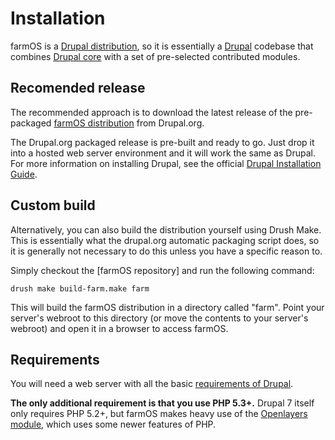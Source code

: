 # Installation

farmOS is a [Drupal distribution], so it is essentially a [Drupal] codebase that
combines [Drupal core] with a set of pre-selected contributed modules.

## Recomended release

The recommended approach is to download the latest release of the pre-packaged
[farmOS distribution] from Drupal.org.

The Drupal.org packaged release is pre-built and ready to go. Just drop it into
a hosted web server environment and it will work the same as Drupal. For more
information on installing Drupal, see the official [Drupal Installation Guide].

## Custom build

Alternatively, you can also build the distribution yourself using Drush Make.
This is essentially what the drupal.org automatic packaging script does, so it
is generally not necessary to do this unless you have a specific reason to.

Simply checkout the [farmOS repository] and run the following command:

    drush make build-farm.make farm

This will build the farmOS distribution in a directory called "farm". Point your
server's webroot to this directory (or move the contents to your server's
webroot) and open it in a browser to access farmOS.

## Requirements

You will need a web server with all the basic [requirements of Drupal].

**The only additional requirement is that you use PHP 5.3+.** Drupal 7 itself
only requires PHP 5.2+, but farmOS makes heavy use of the [Openlayers module],
which uses some newer features of PHP.

[Drupal distribution]: https://drupal.org/documentation/build/distributions
[Drupal]: https://drupal.org
[Drupal core]: https://drupal.org/project/drupal
[https://drupal.org/project/farm]: https://drupal.org/project/farm
[farmOS distribution]: https://drupal.org/project/farm
[Drupal Installation Guide]: https://drupal.org/documentation/install
[requirements of Drupal]: https://drupal.org/requirements
[Openlayers module]: https://drupal.org/project/openlayers

